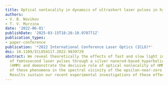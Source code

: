 ```yaml
---
title: Optical nonlocality in dynamics of ultrashort laser pulses in hyperbolic metamaterials
authors:
- V. B. Novikov
- T. V. Murzina
date: '2022-06-01'
publishDate: '2025-03-15T18:26:10.978771Z'
publication_types:
- paper-conference
publication: '*2022 International Conference Laser Optics (ICLO)*'
doi: 10.1109/ICLO54117.2022.9839729
abstract: We reveal theoretically the effects of fast and slow light in transmission
  of femtosecond laser pulses through a silver nanorod-based hyperbolic metamaterial
  (HMM) and demonstrate the decisive role of optical nonlocality of HMMs in the appearance
  of these phenomena in the spectral vicinity of the epsilon-near-zero regime of HMM.
  Results sustain our recent experimental investigations of these effects.
---
```

